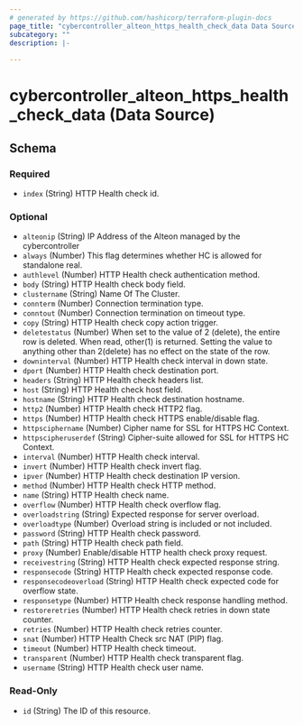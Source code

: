 ```yaml
---
# generated by https://github.com/hashicorp/terraform-plugin-docs
page_title: "cybercontroller_alteon_https_health_check_data Data Source - terraform-provider-cybercontroller"
subcategory: ""
description: |-
  
---
```


# cybercontroller_alteon_https_health_check_data (Data Source)





<!-- schema generated by tfplugindocs -->
## Schema

### Required

- `index` (String) HTTP Health check id.

### Optional

- `alteonip` (String) IP Address of the Alteon managed by the cybercontroller
- `always` (Number) This flag determines whether HC is allowed for standalone real.
- `authlevel` (Number) HTTP Health check authentication method.
- `body` (String) HTTP Health check body field.
- `clustername` (String) Name Of The Cluster.
- `connterm` (Number) Connection termination type.
- `conntout` (Number) Connection termination on timeout type.
- `copy` (String) HTTP Health check copy action trigger.
- `deletestatus` (Number) When set to the value of 2 (delete), the entire row is deleted. When read, other(1) is returned. Setting the value to anything other than 2(delete) has no effect on the state of the row.
- `downinterval` (Number) HTTP Health check interval in down state.
- `dport` (Number) HTTP Health check destination port.
- `headers` (String) HTTP Health check headers list.
- `host` (String) HTTP Health check host field.
- `hostname` (String) HTTP Health check destination hostname.
- `http2` (Number) HTTP Health check HTTP2 flag.
- `https` (Number) HTTP Health check HTTPS enable/disable flag.
- `httpsciphername` (Number) Cipher name for SSL for HTTPS HC Context.
- `httpscipheruserdef` (String) Cipher-suite allowed for SSL for HTTPS HC Context.
- `interval` (Number) HTTP Health check interval.
- `invert` (Number) HTTP Health check invert flag.
- `ipver` (Number) HTTP Health check destination IP version.
- `method` (Number) HTTP Health check HTTP method.
- `name` (String) HTTP Health check name.
- `overflow` (Number) HTTP Health check overflow flag.
- `overloadstring` (String) Expected response for server overload.
- `overloadtype` (Number) Overload string is included or not included.
- `password` (String) HTTP Health check password.
- `path` (String) HTTP Health check path field.
- `proxy` (Number) Enable/disable HTTP health check proxy request.
- `receivestring` (String) HTTP Health check expected response string.
- `responsecode` (String) HTTP Health check expected response code.
- `responsecodeoverload` (String) HTTP Health check expected code for overflow state.
- `responsetype` (Number) HTTP Health check response handling method.
- `restoreretries` (Number) HTTP Health check retries in down state counter.
- `retries` (Number) HTTP Health check retries counter.
- `snat` (Number) HTTP Health Check src NAT (PIP) flag.
- `timeout` (Number) HTTP Health check timeout.
- `transparent` (Number) HTTP Health check transparent flag.
- `username` (String) HTTP Health check user name.

### Read-Only

- `id` (String) The ID of this resource.
